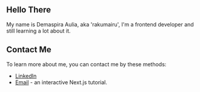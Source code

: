 ## Hello There

My name is Demaspira Aulia, aka 'rakumairu', I'm a frontend developer and still learning a lot about it.

## Contact Me

To learn more about me, you can contact me by these methods:

- [LinkedIn](https://www.linkedin.com/in/demaspira/)
- [Email](mailto:rakumairu.dev@gmail.com) - an interactive Next.js tutorial.
